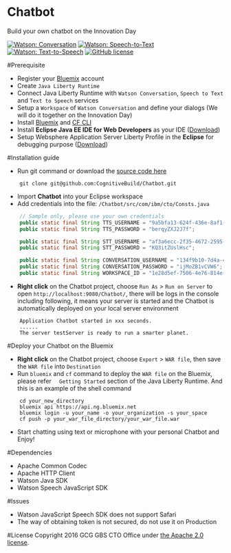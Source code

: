 # Chatbot
Build your own chatbot on the Innovation Day

[![Watson: Conversation](https://img.shields.io/badge/watson-conversation-5596e6.svg?style=flat)](https://github.com/CognitiveBuild/Chatbot)
[![Watson: Speech-to-Text](https://img.shields.io/badge/watson-speech--to--text-994fd7.svg?style=flat)](https://github.com/CognitiveBuild/Chatbot)
[![Watson: Text-to-Speech](https://img.shields.io/badge/watson-text--to--speech-994fd7.svg?style=flat)](https://github.com/CognitiveBuild/Chatbot)
[![GitHub license](https://img.shields.io/badge/license-Apache%202-blue.svg)](https://raw.githubusercontent.com/CognitiveBuild/Chatbot/master/LICENSE)

#Prerequisite
* Register your [Bluemix](https://bluemix.net/) account
* Create `Java Liberty Runtime`
* Connect Java Liberty Runtime with `Watson Conversation`, `Speech to Text` and `Text to Speech` services
* Setup a `Workspace` of `Watson Conversation` and define your dialogs (We will do it together on the Innovation Day)
* Install [Bluemix](http://clis.ng.bluemix.net/ui/home.html) and [CF CLI](https://github.com/cloudfoundry/cli/releases)
* Install **Eclipse Java EE IDE for Web Developers** as your IDE ([Download](http://eclipse.bluemix.net/packages/neon.1/))
* Setup Websphere Application Server Liberty Profile in the **Eclipse** for debugging purpose ([Download](https://developer.ibm.com/wasdev/downloads/liberty-profile-using-non-eclipse-environments/))

#Installation guide
* Run git command or download the [source code here](https://github.com/CognitiveBuild/Chatbot/archive/master.zip)
```shell
	git clone git@github.com:CognitiveBuild/Chatbot.git
```
* Import **Chatbot** into your Eclipse workspace
* Add credentials into the file: `/Chatbot/src/com/ibm/cto/Consts.java`
```java
	// Sample only, please use your own credentials
	public static final String TTS_USERNAME = "9a5bfa13-624f-436e-8af1-fc677a59a123";
	public static final String TTS_PASSWORD = "berqyZXJ2J7f";

	public static final String STT_USERNAME = "af3a6ecc-2f35-4672-2595-35e15bcd758a";
	public static final String STT_PASSWORD = "KQ3itZUslHsc";

	public static final String CONVERSATION_USERNAME = "134f9b10-7d4a-4e4f-92a0-7372f67331f7";
	public static final String CONVERSATION_PASSWORD = "ijMoZB1vCVW6";
	public static final String WORKSPACE_ID = "1e28d5ef-7506-4e76-814e-e83f3cbe6816";
```
* **Right click** on the Chatbot project, choose `Run As` &gt; `Run on Server` to open `http://localhost:9080/Chatbot/`, there will be logs in the console including following, it means your server is started and the Chatbot is automatically deployed on your local server environment
```console
	Application Chatbot started in xxx seconds.
	......
	The server testServer is ready to run a smarter planet.
```
#Deploy your Chatbot on the Bluemix
* **Right click** on the Chatbot project, choose `Export` &gt; `WAR file`, then save the `WAR file` into `Destination`
* Run `bluemix` and `cf` command to deploy the `WAR file` on the Bluemix, please refer `  Getting Started` section of the Java Liberty Runtime. And this is an example of the shell command
```shell
	cd your_new_directory
	bluemix api https://api.ng.bluemix.net
	bluemix login -u your_name -o your_organization -s your_space
	cf push -p your_war_file_directory/your_war_file.war
```
* Start chatting using text or microphone with your personal Chatbot and Enjoy!

#Dependencies
* Apache Common Codec
* Apache HTTP Client
* Watson Java SDK
* Watson Speech JavaScript SDK

#Issues
* Watson JavaScript Speech SDK does not support Safari
* The way of obtaining token is not secured, do not use it on Production

#License
Copyright 2016 GCG GBS CTO Office under [the Apache 2.0 license](LICENSE).
